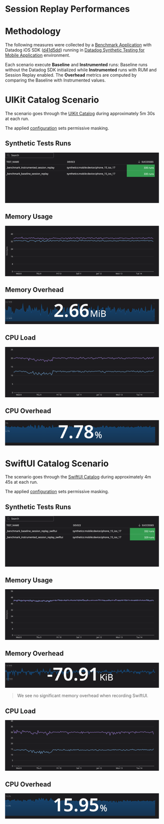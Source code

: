 # Session Replay Performances

# Methodology

The following measures were collected by a [Benchmark Application](https://github.com/DataDog/dd-sdk-ios/tree/develop/BenchmarkTests) with Datadog iOS SDK ([d41d5dd](https://github.com/DataDog/dd-sdk-ios/commit/d41d5dd2a14c1533f1384b4a9d22801c68abad71)) running in [Datadog Synthetic Testing for Mobile Application](https://docs.datadoghq.com/synthetics/mobile_app_testing/) environment.

Each scenario execute **Baseline** and **Instrumented** runs: Baseline runs without the Datadog SDK initialized while **Instrumented** runs with RUM and Session Replay enabled.
The **Overhead** metrics are computed by comparing the Baseline with Instrumented values.

# UIKit Catalog Scenario

The scenario goes through the [UIKit Catalog](https://developer.apple.com/documentation/uikit/views_and_controls/uikit_catalog_creating_and_customizing_views_and_controls) during approximately 5m 30s at each run.

The applied [configuration](https://github.com/DataDog/dd-sdk-ios/blob/d41d5dd2a14c1533f1384b4a9d22801c68abad71/BenchmarkTests/Runner/Scenarios/SessionReplay/SessionReplayScenario.swift#L23-L45) sets permissive masking.


## Synthetic Tests Runs

![graph image](images/3192494145857827.png)

## Memory Usage

![graph image](images/8737857257350907.png)

## Memory Overhead

![graph image](images/8905638968308716.png)

## CPU Load

![graph image](images/8116457404167432.png)


## CPU Overhead

![graph image](images/06351283027023702.png)


# SwiftUI Catalog Scenario

The scenario goes through the [SwiftUI Catalog](https://github.com/barbaramartina/swiftuicatalog) during approximately 4m 45s at each run.

The applied [configuration](https://github.com/DataDog/dd-sdk-ios/blob/d41d5dd2a14c1533f1384b4a9d22801c68abad71/BenchmarkTests/Runner/Scenarios/SessionReplay/SessionReplaySwiftUIScenario.swift#L23-L44) sets permissive masking.


## Synthetic Tests Runs

![graph image](images/8871395869966259.png)

## Memory Usage

![graph image](images/385773249719056.png)

## Memory Overhead

![graph image](images/26979705914111296.png)
> We see no significant memory overhead when recording SwiftUI.


## CPU Load

![graph image](images/2095333423650021.png)


## CPU Overhead

![graph image](images/6851476281144375.png)
